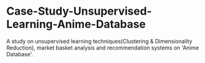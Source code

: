 # Case-Study-Unsupervised-Learning-Anime-Database
A study on unsupervised learning techniques(Clustering &amp; Dimensionality Reduction), market basket analysis and recommendation systems on 'Anime Database'.
